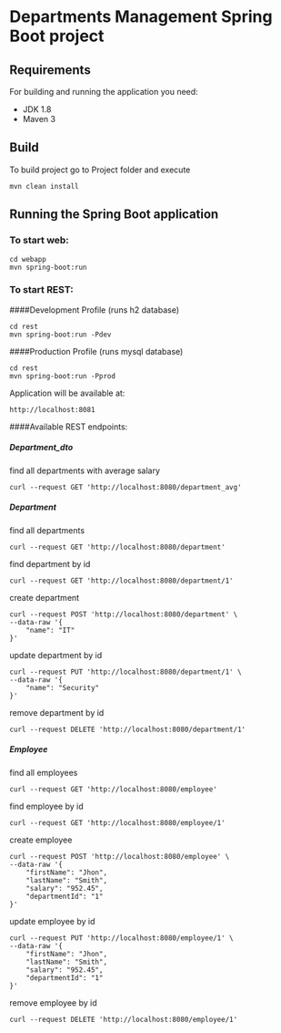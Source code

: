 # Departments Management Spring Boot project

## Requirements

For building and running the application you need:

- JDK 1.8
- Maven 3
## Build

To build project go to Project folder and execute
```
mvn clean install  
```

## Running the Spring Boot application
### To start web:
```
cd webapp
mvn spring-boot:run
```
### To start REST:
####Development Profile (runs h2 database)
```
cd rest
mvn spring-boot:run -Pdev
```
####Production Profile (runs mysql database)
```
cd rest
mvn spring-boot:run -Pprod
```
Application will be available at:

```
http://localhost:8081
```

####Available REST endpoints:	
##### Department_dto	
find all departments with average salary	
```	
curl --request GET 'http://localhost:8080/department_avg'	
```
##### Department	
find all departments	
```	
curl --request GET 'http://localhost:8080/department'	
```
find department by id	
```	
curl --request GET 'http://localhost:8080/department/1'	
```
create department	
```	
curl --request POST 'http://localhost:8080/department' \	
--data-raw '{	
    "name": "IT"	
}'	
```
update department by id	
```	
curl --request PUT 'http://localhost:8080/department/1' \	
--data-raw '{	
    "name": "Security"	
}'	
```
remove department by id	
```	
curl --request DELETE 'http://localhost:8080/department/1'	
```
##### Employee	
find all employees	
```	
curl --request GET 'http://localhost:8080/employee'	
```
find employee by id	
```	
curl --request GET 'http://localhost:8080/employee/1'	
```
create employee	
```	
curl --request POST 'http://localhost:8080/employee' \	
--data-raw '{	
    "firstName": "Jhon",	
    "lastName": "Smith",	
    "salary": "952.45",	
    "departmentId": "1"	
}'	
```
update employee by id	
```	
curl --request PUT 'http://localhost:8080/employee/1' \	
--data-raw '{	
    "firstName": "Jhon",	
    "lastName": "Smith",	
    "salary": "952.45",	
    "departmentId": "1"	
}'	
```
remove employee by id	
```	
curl --request DELETE 'http://localhost:8080/employee/1'	
```